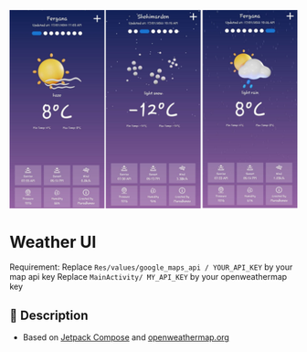 ![GitHub Cards Preview](https://raw.githubusercontent.com/Murodhonov/weather_ui/master/Images/images12.png?raw=true)

# Weather UI

<!--- Replace <OWNER> with your Github Username and <REPOSITORY> with the name of your repository. -->

Requirement: 
		Replace `Res/values/google_maps_api / YOUR_API_KEY` by your map api key
		Replace `MainActivity/ MY_API_KEY` by your openweathermap key

## :scroll: Description
<!--- Describe your app in one or two sentences -->

* Based on [Jetpack Compose](https://developer.android.com/jetpack/compose) and [openweathermap.org](https://openweathermap.org/)
